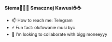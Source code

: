 ### Siema🤙🏻🥦 Smacznej Kawusi☕☕
- 📫 How to reach me: Telegram
- ⚡ Fun fact: olufowanie musi byc 
- 👯 I’m looking to collaborate with bigg moneeyyy

              


<!--
**Fichu2004/Fichu2004** is a ✨ _special_ ✨ repository because its `README.md` (this file) appears on your GitHub profile.

Here are some ideas to get you started:

- 🔭 I’m currently working on ...
- 🌱 I’m currently learning ...
- 👯 I’m looking to collaborate on ...
- 🤔 I’m looking for help with ...
- 💬 Ask me about ...
- 📫 How to reach me: ...
- 😄 Pronouns: ...
- ⚡ Fun fact: ...
-->
